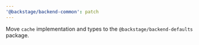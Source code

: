 ```yaml
---
'@backstage/backend-common': patch
---
```


Move `cache` implementation and types to the `@backstage/backend-defaults` package.
